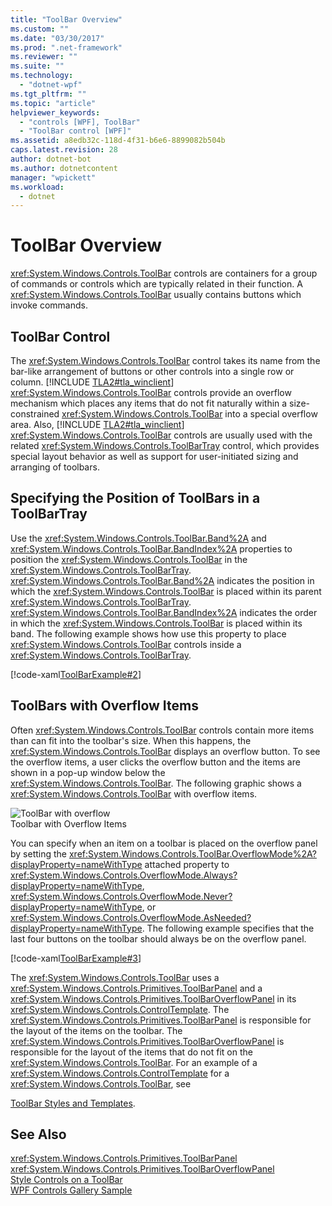 ```yaml
---
title: "ToolBar Overview"
ms.custom: ""
ms.date: "03/30/2017"
ms.prod: ".net-framework"
ms.reviewer: ""
ms.suite: ""
ms.technology: 
  - "dotnet-wpf"
ms.tgt_pltfrm: ""
ms.topic: "article"
helpviewer_keywords: 
  - "controls [WPF], ToolBar"
  - "ToolBar control [WPF]"
ms.assetid: a8edb32c-118d-4f31-b6e6-8899082b504b
caps.latest.revision: 28
author: dotnet-bot
ms.author: dotnetcontent
manager: "wpickett"
ms.workload: 
  - dotnet
---
```

# ToolBar Overview
<xref:System.Windows.Controls.ToolBar> controls are containers for a group of commands or controls which are typically related in their function. A <xref:System.Windows.Controls.ToolBar> usually contains buttons which invoke commands.  
  
  
<a name="ToolBarControl"></a>   
## ToolBar Control  
 The <xref:System.Windows.Controls.ToolBar> control takes its name from the bar-like arrangement of buttons or other controls into a single row or column. [!INCLUDE [TLA2#tla_winclient](../../../../includes/tla2sharptla-winclient-md.md)] <xref:System.Windows.Controls.ToolBar> controls provide an overflow mechanism which places any items that do not fit naturally within a size-constrained <xref:System.Windows.Controls.ToolBar> into a special overflow area. Also, [!INCLUDE [TLA2#tla_winclient](../../../../includes/tla2sharptla-winclient-md.md)] <xref:System.Windows.Controls.ToolBar> controls are usually used with the related <xref:System.Windows.Controls.ToolBarTray> control, which provides special layout behavior as well as support for user-initiated sizing and arranging of toolbars.  
  
<a name="Creating_ToolBars"></a>   
## Specifying the Position of ToolBars in a ToolBarTray  
 Use the <xref:System.Windows.Controls.ToolBar.Band%2A> and <xref:System.Windows.Controls.ToolBar.BandIndex%2A> properties to position the <xref:System.Windows.Controls.ToolBar> in the <xref:System.Windows.Controls.ToolBarTray>. <xref:System.Windows.Controls.ToolBar.Band%2A> indicates the position in which the <xref:System.Windows.Controls.ToolBar> is placed within its parent <xref:System.Windows.Controls.ToolBarTray>. <xref:System.Windows.Controls.ToolBar.BandIndex%2A> indicates the order in which the <xref:System.Windows.Controls.ToolBar> is placed within its band. The following example shows how use this property to place <xref:System.Windows.Controls.ToolBar> controls inside a <xref:System.Windows.Controls.ToolBarTray>.  
  
 [!code-xaml[ToolBarExample#2](../../../../samples/snippets/csharp/VS_Snippets_Wpf/ToolBarExample/CS/Pane1.xaml#2)]  
  
<a name="ToolBars_with_Overflow_Items"></a>   
## ToolBars with Overflow Items  
 Often <xref:System.Windows.Controls.ToolBar> controls contain more items than can fit into the toolbar's size. When this happens, the <xref:System.Windows.Controls.ToolBar> displays an overflow button. To see the overflow items, a user clicks the overflow button and the items are shown in a pop-up window below the <xref:System.Windows.Controls.ToolBar>. The following graphic shows a <xref:System.Windows.Controls.ToolBar> with overflow items.  
  
 ![ToolBar with overflow](../../../../docs/framework/wpf/controls/media/toolbarwithoverflowitem.png "ToolbarWithOverflowItem")  
Toolbar with Overflow Items  
  
 You can specify when an item on a toolbar is placed on the overflow panel by setting the <xref:System.Windows.Controls.ToolBar.OverflowMode%2A?displayProperty=nameWithType> attached property to <xref:System.Windows.Controls.OverflowMode.Always?displayProperty=nameWithType>, <xref:System.Windows.Controls.OverflowMode.Never?displayProperty=nameWithType>, or <xref:System.Windows.Controls.OverflowMode.AsNeeded?displayProperty=nameWithType>. The following example specifies that the last four buttons on the toolbar should always be on the overflow panel.  
  
 [!code-xaml[ToolBarExample#3](../../../../samples/snippets/csharp/VS_Snippets_Wpf/ToolBarExample/CS/Pane1.xaml#3)]  
  
 The <xref:System.Windows.Controls.ToolBar> uses a <xref:System.Windows.Controls.Primitives.ToolBarPanel> and a <xref:System.Windows.Controls.Primitives.ToolBarOverflowPanel> in its <xref:System.Windows.Controls.ControlTemplate>.  The <xref:System.Windows.Controls.Primitives.ToolBarPanel> is responsible for the layout of the items on the toolbar.  The <xref:System.Windows.Controls.Primitives.ToolBarOverflowPanel> is responsible for the layout of the items that do not fit on the <xref:System.Windows.Controls.ToolBar>. For an example of a <xref:System.Windows.Controls.ControlTemplate> for a <xref:System.Windows.Controls.ToolBar>, see  
  
 [ToolBar Styles and Templates](../../../../docs/framework/wpf/controls/toolbar-styles-and-templates.md).  
  
## See Also  
 <xref:System.Windows.Controls.Primitives.ToolBarPanel>  
 <xref:System.Windows.Controls.Primitives.ToolBarOverflowPanel>  
 [Style Controls on a ToolBar](../../../../docs/framework/wpf/controls/how-to-style-controls-on-a-toolbar.md)  
 [WPF Controls Gallery Sample](http://go.microsoft.com/fwlink/?LinkID=160053)

